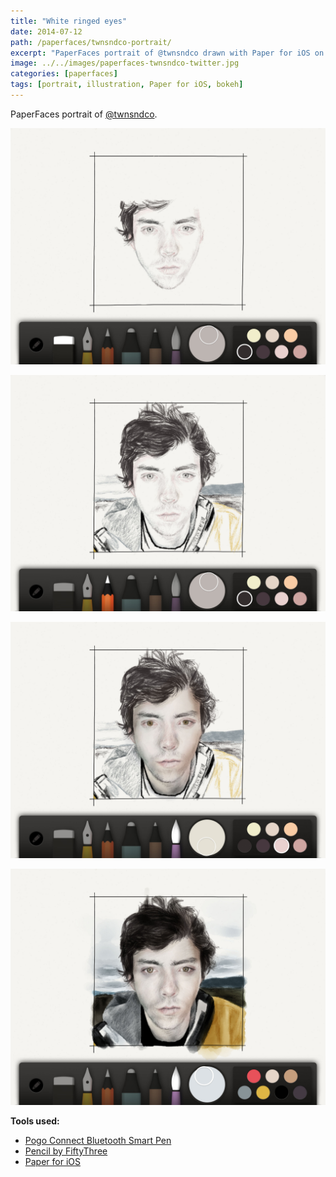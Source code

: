 ```yaml
---
title: "White ringed eyes"
date: 2014-07-12
path: /paperfaces/twnsndco-portrait/
excerpt: "PaperFaces portrait of @twnsndco drawn with Paper for iOS on an iPad."
image: ../../images/paperfaces-twnsndco-twitter.jpg
categories: [paperfaces]
tags: [portrait, illustration, Paper for iOS, bokeh]
---
```


PaperFaces portrait of [@twnsndco](https://twitter.com/twnsndco).

![Work in process screenshot](../../images/paperfaces-twnsndco-process-1-lg.jpg)

![Work in process screenshot](../../images/paperfaces-twnsndco-process-2-lg.jpg)

![Work in process screenshot](../../images/paperfaces-twnsndco-process-3-lg.jpg)

![Work in process screenshot](../../images/paperfaces-twnsndco-process-4-lg.jpg)

**Tools used:**

- [Pogo Connect Bluetooth Smart Pen](https://www.amazon.com/gp/product/B009K448L4/ref=as_li_ss_tl?ie=UTF8&camp=1789&creative=390957&creativeASIN=B009K448L4&linkCode=as2&tag=mademist-20)
- [Pencil by FiftyThree](https://www.amazon.com/FiftyThree-Digital-Stylus-Pencil-iPhone/dp/B01JJBUYR4/ref=as_li_ss_tl?keywords=pencil+53&qid=1550586265&s=gateway&sr=8-3&linkCode=ll1&tag=mademist-20&linkId=0134793cb840affff60f2e45a7f64678&language=en_US)
- [Paper for iOS](https://paper.bywetransfer.com/)
